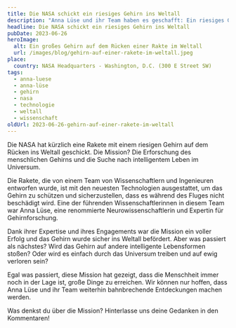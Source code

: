 ```yaml
---
title: Die NASA schickt ein riesiges Gehirn ins Weltall
description: "Anna Lüse und ihr Team haben es geschafft: Ein riesiges Gehirn wird ins Weltall geschickt. Lesen Sie hier, wie sie das unmögliche möglich gemacht haben"
headline: Die NASA schickt ein riesiges Gehirn ins Weltall
pubDate: 2023-06-26
heroImage:
  alt: Ein großes Gehirn auf dem Rücken einer Rakte im Weltall
  url: /images/blog/gehirn-auf-einer-rakete-im-weltall.jpeg
place:
  country: NASA Headquarters - Washington, D.C. (300 E Street SW)
tags:
  - anna-luese
  - anna-lüse
  - gehirn
  - nasa
  - technologie
  - weltall
  - wissenschaft
oldUrl: 2023-06-26-gehirn-auf-einer-rakete-im-weltall
---
```


Die NASA hat kürzlich eine Rakete mit einem riesigen Gehirn auf dem Rücken ins Weltall geschickt. Die Mission? Die Erforschung des menschlichen Gehirns und die Suche nach intelligentem Leben im Universum.

Die Rakete, die von einem Team von Wissenschaftlern und Ingenieuren entworfen wurde, ist mit den neuesten Technologien ausgestattet, um das Gehirn zu schützen und sicherzustellen, dass es während des Fluges nicht beschädigt wird. Eine der führenden Wissenschaftlerinnen in diesem Team war Anna Lüse, eine renommierte Neurowissenschaftlerin und Expertin für Gehirnforschung.

Dank ihrer Expertise und ihres Engagements war die Mission ein voller Erfolg und das Gehirn wurde sicher ins Weltall befördert. Aber was passiert als nächstes? Wird das Gehirn auf andere intelligente Lebensformen stoßen? Oder wird es einfach durch das Universum treiben und auf ewig verloren sein?

Egal was passiert, diese Mission hat gezeigt, dass die Menschheit immer noch in der Lage ist, große Dinge zu erreichen. Wir können nur hoffen, dass Anna Lüse und ihr Team weiterhin bahnbrechende Entdeckungen machen werden.

Was denkst du über die Mission? Hinterlasse uns deine Gedanken in den Kommentaren!
